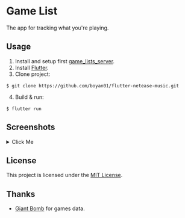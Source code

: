 # Game List

The app for tracking what you're playing.

## Usage
1. Install and setup first [game_lists_server](https://github.com/IceArrow256/game_lists_server).
2. Install [Flutter](https://flutter.dev/docs/get-started/install).
3. Clone project:
~~~
$ git clone https://github.com/boyan01/flutter-netease-music.git
~~~
4. Build & run:
~~~
$ flutter run
~~~


## Screenshots
<details>
  <summary>Click Me</summary>
<img src="screenshots/2021-05-01T13_44_58.802633.png" width="360"/>
<img src="screenshots/2021-05-01T13_45_02.534633.png" width="360"/>
<img src="screenshots/2021-05-01T13_45_05.910633.png" width="360"/>
<img src="screenshots/2021-05-01T13_45_12.014633.png" width="360"/>
<img src="screenshots/2021-05-01T13_45_13.762633.png" width="360"/>
<img src="screenshots/2021-05-01T13_45_16.462633.png" width="360"/>
<img src="screenshots/2021-05-02T21_50_23.116536.png" width="360"/>
</details>


## License

This project is licensed under the [MIT License](LICENSE).

## Thanks
- [Giant Bomb](https://www.giantbomb.com) for games data.